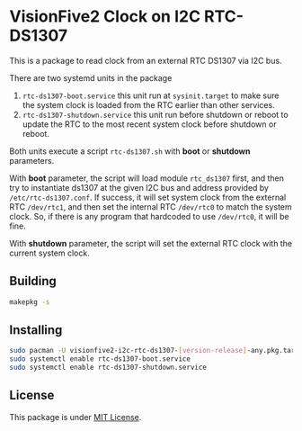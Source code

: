 # VisionFive2 Clock on I2C RTC-DS1307
This is a package to read clock from an external RTC DS1307 via I2C bus.

There are two systemd units in the package
1. `rtc-ds1307-boot.service` this unit run at `sysinit.target` to make sure the system clock is loaded from the RTC earlier than other services.
2. `rtc-ds1307-shutdown.service` this unit run before shutdown or reboot to update the RTC to the most recent system clock before shutdown or reboot.

Both units execute a script `rtc-ds1307.sh` with **boot** or **shutdown** parameters.

With **boot** parameter, the script will load module `rtc_ds1307` first, and then try to instantiate ds1307 at the given I2C bus and address provided by `/etc/rtc-ds1307.conf`. If success, it will set system clock from the external RTC `/dev/rtc1`, and then set the internal RTC `/dev/rtc0` to match the system clock. So, if there is any program that hardcoded to use `/dev/rtc0`, it will be fine.

With **shutdown** parameter, the script will set the external RTC clock with the current system clock.

##  Building
```bash
makepkg -s
```

##  Installing
```bash
sudo pacman -U visionfive2-i2c-rtc-ds1307-[version-release]-any.pkg.tar.zst
sudo systemctl enable rtc-ds1307-boot.service
sudo systemctl enable rtc-ds1307-shutdown.service
```

##  License
This package is under [MIT License](LICENSE).
